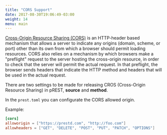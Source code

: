 ```yaml
---
title: "CORS Support"
date: 2017-08-30T19:06:49-03:00
weight: 14
menu: main
---
```


[Cross-Origin Resource Sharing (CORS)](https://developer.mozilla.org/en-US/docs/Web/HTTP/CORS) is an HTTP-header based mechanism that allows a server to indicate any origins (domain, scheme, or port) other than its own from which a browser should permit loading resources. CORS also relies on a mechanism by which browsers make a "preflight" request to the server hosting the cross-origin resource, in order to check that the server will permit the actual request. In that preflight, the browser sends headers that indicate the HTTP method and headers that will be used in the actual request.

There are two settings to be made for releasing CROS (Cross-Origin Resource Sharing) in pREST, **source** and **method**.

In the `prest.toml` you can configurate the CORS allowed origin.

Example:

```toml
[cors]
alloworigin = ["https://prestd.com", "http://foo.com"]
allowheaders = ["GET", "DELETE", "POST", "PUT", "PATCH", "OPTIONS"]
```
